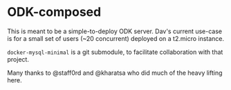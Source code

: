 # ODK-composed

This is meant to be a simple-to-deploy ODK server. Dav's current use-case is
for a small set of users (~20 concurrent) deployed on a t2.micro instance.

`docker-mysql-minimal` is a git submodule, to facilitate collaboration with
that project.

Many thanks to @staff0rd and @kharatsa who did much of the heavy lifting here.
